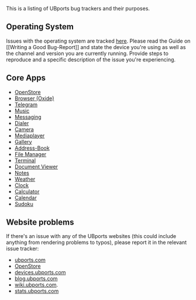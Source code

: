 This is a listing of UBports bug trackers and their purposes.

## Operating System

Issues with the operating system are tracked [here](https://github.com/ubports/ubports-touch). Please read the Guide on [[Writing a Good Bug-Report]] and state the device you're using as well as the channel and version you are currently running. Provide steps to reproduce and a specific description of the issue you're experiencing.

## Core Apps

* [OpenStore](https://github.com/UbuntuOpenStore/openstore-meta)
* [Browser (Oxide)](https://github.com/ubports/webbrowser-component/issues)
* [Telegram](https://github.com/yunit-io/telegram-app/issues)
* [Music](https://github.com/ubports/music-app/issues)
* [Messaging](https://github.com/ubports/messaging-app/issues)
* [Dialer](https://github.com/ubports/dialer-app/issues)
* [Camera](https://github.com/ubports/camera-app/issues)
* [Mediaplayer](https://github.com/ubports/mediaplayer-app/issues)
* [Gallery](https://github.com/ubports/gallery-app/issues)
* [Address-Book](https://github.com/ubports/address-book-app/issues)
* [File Manager](https://github.com/ubports/filemanager-app/issues)
* [Terminal](https://github.com/ubports/terminal-app/issues)
* [Document Viewer](https://github.com/ubports/docviewer-app/issues)
* [Notes](https://github.com/ubports/notes-app/issues)
* [Weather](https://github.com/ubports/weather-app/issues)
* [Clock](https://github.com/ubports/clock-app/issues)
* [Calculator](https://github.com/ubports/calculator-app/issues)
* [Calendar](https://github.com/ubports/calendar-app/issues)
* [Sudoku](https://github.com/ubports/sudoku-app/issues)

## Website problems

If there's an issue with any of the UBports websites (this could include anything from rendering problems to typos), please report it in the relevant issue tracker:

* [ubports.com](https://github.com/ubports/ubports.com/issues)
* [OpenStore](https://github.com/UbuntuOpenStore/openstore-meta)
* [devices.ubports.com](https://github.com/ubports/devices.ubports.com/issues)
* [blog.ubports.com](https://github.com/ubports/blog.ubports.com)
* [wiki.ubports.com](https://github.com/ubports/wiki.ubports.com).
* [stats.ubports.com](https://github.com/ubports/stats.ubports.com/issues)